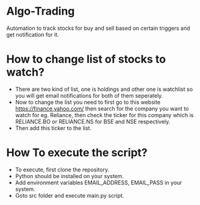 # Algo-Trading

Automation to track stocks for buy and sell based on certain triggers and get notification for it.


# How to change list of stocks to watch?

* There are two kind of list, one is holdings and other one is watchlist so you will get email notifications for both of them seperately.
* Now to change the list you need to first go to this website https://finance.yahoo.com/ then search for the company you want to watch for eg. Reliance, then check the ticker for this company which is RELIANCE.BO or RELIANCE.NS for BSE and NSE respectively.
* Then add this ticker to the list.


# How To execute the script?

* To execute, first clone the repository.
* Python should be installed on your system.
* Add environment variables EMAIL_ADDRESS, EMAIL_PASS in your system.
* Goto src folder and execute main.py script.

